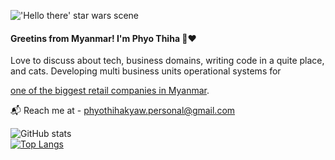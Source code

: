 
!['Hello there' star wars scene](https://th.bing.com/th/id/R.e0037e5b030d948bb2f7ca0604899b8b?rik=1q83Y8ja0ao8jg&pid=ImgRaw&r=0)
#### Greetins from Myanmar! I'm Phyo Thiha :wave::heart:
Love to discuss about tech, business domains, writing code in a quite place, and cats. Developing multi business units operational systems for 

[one of the biggest retail companies in Myanmar](https://cityholdings.com.mm/companies).

:mailbox_with_mail: Reach me at - phyothihakyaw.personal@gmail.com

![GitHub stats](https://github-readme-stats.vercel.app/api?username=phyothihakyaw&show_icons=true&count_private=true)  
[![Top Langs](https://github-readme-stats.vercel.app/api/top-langs/?username=phyothihakyaw)](https://github.com/anuraghazra/github-readme-stats) 

<!--
**phyothihakyaw/phyothihakyaw** is a ✨ _special_ ✨ repository because its `README.md` (this file) appears on your GitHub profile.

Here are some ideas to get you started:

- 🔭 I’m currently working on ...
- 🌱 I’m currently learning ...
- 👯 I’m looking to collaborate on ...
- 🤔 I’m looking for help with ...
- 💬 Ask me about ...
- 📫 How to reach me: ...
- 😄 Pronouns: ...
- ⚡ Fun fact: ...
-->
